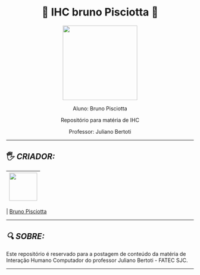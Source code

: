 <h1 align="center">
&#128142 IHC bruno Pisciotta &#128142
</h1>

<p align="center"><img src="https://github.com/bruno-pisciotta281/Index.html/blob/master/img/LOGO.PNG" width="200px;"/></p>
<p align="center">Aluno: Bruno Pisciotta</p>
<p align="center">Repositório para matéria de IHC</p>
<p align="center">Professor: Juliano Bertoti</p>


<hr>

## <a name="criador">&#128400;</a> *CRIADOR:*


| [<img src="https://github.com/bruno-pisciotta281/Index.html/blob/master/img/me.jpg" width="75px;"/>](https://github.com/guilhermerodz) |
| :------------------------------------------------------------------------------------------------------------------------: |


| [Bruno Pisciotta](https://github.com/bruno-pisciotta281)

<hr>

## *<a name="sobre">&#128269;</a> SOBRE:*
<p>Este repositório é reservado para a postagem de conteúdo da matéria de Interação Humano Computador do professor Juliano Bertoti - FATEC SJC.</p>

<hr>
